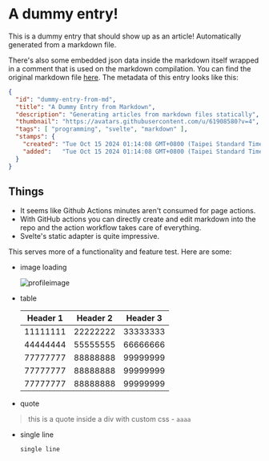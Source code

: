 <!--
{
  "id": "dummy-entry-from-md",
  "title": "A Dummy Entry from Markdown",
  "description": "Generating articles from markdown files statically",
  "thumbnail": "https://avatars.githubusercontent.com/u/61908580?v=4",
  "tags": [ "programming", "svelte", "markdown" ],
  "stamps": {
    "created": "Tue Oct 15 2024 01:14:08 GMT+0800 (Taipei Standard Time)",
    "added":   "Tue Oct 15 2024 01:14:08 GMT+0800 (Taipei Standard Time)"
  }
}
-->
# A dummy entry!
This is a dummy entry that should show up as an article! Automatically generated from a markdown file.

There's also some embedded json data inside the markdown itself wrapped in a comment that is used on the markdown compilation. You can find the original markdown file [here](https://github.com/u16rogue/u16rogue.github.io/blob/master/articles/local-markdown/dummy-entry.md). The metadata of this entry looks like this:
```json
{
  "id": "dummy-entry-from-md",
  "title": "A Dummy Entry from Markdown",
  "description": "Generating articles from markdown files statically",
  "thumbnail": "https://avatars.githubusercontent.com/u/61908580?v=4",
  "tags": [ "programming", "svelte", "markdown" ],
  "stamps": {
    "created": "Tue Oct 15 2024 01:14:08 GMT+0800 (Taipei Standard Time)",
    "added":   "Tue Oct 15 2024 01:14:08 GMT+0800 (Taipei Standard Time)"
  }
}
```

## Things

* It seems like Github Actions minutes aren't consumed for page actions.
* With GitHub actions you can directly create and edit markdown into the repo and the action workflow takes care of everything.
* Svelte's static adapter is quite impressive.

This serves more of a functionality and feature test. Here are some:
* image loading

    ![profileimage](https://avatars.githubusercontent.com/u/61908580?v=4)

* table

    | Header 1 | Header 2 | Header 3 |
    |:--------:|:--------:|:--------:|
    | 11111111 | 22222222 | 33333333 |
    | 44444444 | 55555555 | 66666666 |
    | 77777777 | 88888888 | 99999999 |
    | 77777777 | 88888888 | 99999999 |
    | 77777777 | 88888888 | 99999999 |

* quote

<div class="center">

> this is a quote inside a div with custom css - `aaaa`
</div>

<style>
  .content .center {
    display: flex;
    justify-content: center;
  }
</style>

* single line

    `single line`

